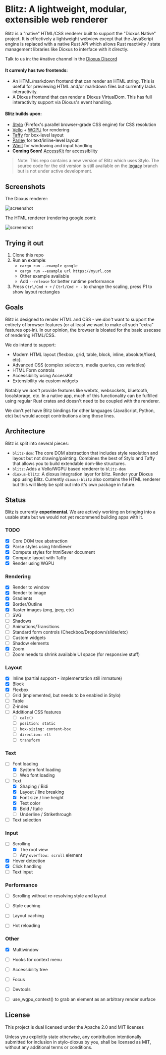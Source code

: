 # Blitz: A lightweight, modular, extensible web renderer

Blitz is a "native" HTML/CSS renderer built to support the "Dioxus Native" project. It is effectively a lightweight webview except that the JavaScript engine is replaced with a native Rust API which allows Rust reactivity / state management libraries like Dioxus to interface with it directly.

Talk to us in: the #native channel in the [Dioxus Discord](https://discord.gg/BWTrn6d3)

#### It currenly has two frontends:

- An HTML/markdown frontend that can render an HTML string. This is useful for previewing HTML and/or markdown files but currently lacks interactivity.
- A Dioxus frontend that can render a Dioxus VirtualDom. This has full interactivity support via Dioxus's event handling.

#### Blitz builds upon:

- [Stylo](https://github.com/servo/stylo) (Firefox's parallel browser-grade CSS engine) for CSS resolution
- [Vello](https://github.com/linebender/vello) + [WGPU](https://github.com/gfx-rs/wgpu) for rendering
- [Taffy](https://github.com/DioxusLabs/taffy) for box-level layout
- [Parley](https://github.com/linebender/parley) for text/inline-level layout
- [Winit](https://github.com/rust-windowing/winit) for windowing and input handling
- **Coming Soon!** [AccessKit](https://github.com/AccessKit/accesskit) for accessibility

> Note: This repo contains a new version of Blitz which uses Stylo. The source code for the old version is still available on the [legacy](https://github.com/DioxusLabs/blitz/tree/legacy) branch but is not under active development.

## Screenshots

The Dioxus renderer:

![screenshot](examples/screenshot.png)

The HTML renderer (rendering google.com):

![screenshot](examples/google.png)


## Trying it out

1. Clone this repo
2. Run an example:
    - `cargo run --example google`
    - `cargo run --example url https://myurl.com`
    - Other example available
    - Add `--release` for better runtime performance
3. Press `Ctrl/Cmd + +` / `Ctrl/Cmd + -` to change the scaling, press F1 to show layout rectangles


## Goals

Blitz is designed to render HTML and CSS - we *don't* want to support the entirety of browser features (or at least we want to make all such "extra" features opt-in). In our opinion, the browser is bloated for the basic usecase of rendering HTML/CSS.

We do intend to support:

- Modern HTML layout (flexbox, grid, table, block, inline, absolute/fixed, etc).
- Advanced CSS (complex selectors, media queries, css variables)
- HTML Form controls
- Accessibility using AccessKit
- Extensibility via custom widgets

Notably we *don't* provide features like webrtc, websockets, bluetooth, localstorage, etc. In a native app, much of this functionality can be fulfilled using regular Rust crates and doesn't need to be coupled with the renderer.

We don't yet have Blitz bindings for other languages (JavaScript, Python, etc) but would accept contributions along those lines.

## Architecture

Blitz is split into several pieces:
- `blitz-dom`: The core DOM abstraction that includes style resolution and layout but not drawing/painting. Combines the best of Stylo and Taffy that allows you to build extendable dom-like structures.
- `blitz`: Adds a Vello/WGPU based renderer to `blitz-dom`
- `dioxus-blitz`: A dioxus integration layer for blitz. Render your Dioxus app using Blitz. Currently `dioxus-blitz` also contains the HTML renderer but this will likely be split out into it's own package in future.

## Status

Blitz is currently **experimental**. We are actively working on bringing into a usable state but we would not yet recommend building apps with it.

### TODO

- [x] Core DOM tree abstraction
- [x] Parse styles using html5ever
- [x] Compute styles for html5ever document
- [x] Compute layout with Taffy
- [x] Render using WGPU

### Rendering

- [x] Render to window
- [x] Render to image
- [x] Gradients
- [x] Border/Outline
- [x] Raster images (png, jpeg, etc)
- [ ] SVG
- [ ] Shadows
- [ ] Animations/Transitions
- [ ] Standard form controls (Checkbox/Dropdown/slider/etc)
- [ ] Custom widgets
- [ ] Shadow elements
- [x] Zoom
- [ ] Zoom needs to shrink available UI space (for responsive stuff)

### Layout

- [x] Inline (partial support - implementation still immature)
- [x] Block
- [x] Flexbox
- [ ] Grid (implemented, but needs to be enabled in Stylo)
- [ ] Table
- [ ] Z-index
- [ ] Additional CSS features
   - [ ] `calc()`
   - [ ] `position: static`
   - [ ] `box-sizing: content-box`
   - [ ] `direction: rtl`
   - [ ] `transform`

### Text

- [ ] Font loading
  - [x] System font loading
  - [ ] Web font loading
- [ ] Text
  - [x] Shaping / Bidi
  - [x] Layout / line breaking
  - [x] Font size / line height
  - [x] Text color
  - [x] Bold / Italic
  - [ ] Underline / Strikethrough
- [ ] Text selection

### Input

- [ ] Scrolling
  - [x] The root view
  - [ ] Any `overflow: scroll` element
- [x] Hover detection
- [x] Click handling
- [ ] Text input

### Performance

- [ ] Scrolling without re-resolving style and layout
- [ ] Style caching
- [ ] Layout caching
- [ ] Hot reloading


### Other

- [x] Multiwindow
- [ ] Hooks for context menu
- [ ] Accessibility tree
- [ ] Focus
- [ ] Devtools
- [ ] use_wgpu_context() to grab an element as an arbitrary render surface


## License

This project is dual licensed under the Apache 2.0 and MIT licenses

Unless you explicitly state otherwise, any contribution intentionally submitted for inclusion in stylo-dioxus by you, shall be licensed as MIT, without any additional terms or conditions.

